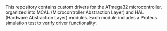 This repository contains custom drivers for the ATmega32 microcontroller, organized into MCAL (Microcontroller Abstraction Layer) and HAL (Hardware Abstraction Layer) modules. Each module includes a Proteus simulation test to verify driver functionality.

